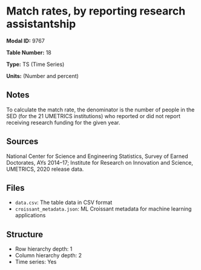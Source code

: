 # Match rates, by reporting research assistantship

**Modal ID:** 9767

**Table Number:** 18

**Type:** TS (Time Series)

**Units:** (Number and percent)

## Notes

To calculate the match rate, the denominator is the number of people in the SED (for the 21 UMETRICS institutions) who reported or did not report receiving research funding for the given year.

## Sources

National Center for Science and Engineering Statistics, Survey of Earned Doctorates, AYs 2014–17; Institute for Research on Innovation and Science, UMETRICS, 2020 release data.

## Files

- `data.csv`: The table data in CSV format
- `croissant_metadata.json`: ML Croissant metadata for machine learning applications

## Structure

- Row hierarchy depth: 1
- Column hierarchy depth: 2
- Time series: Yes
